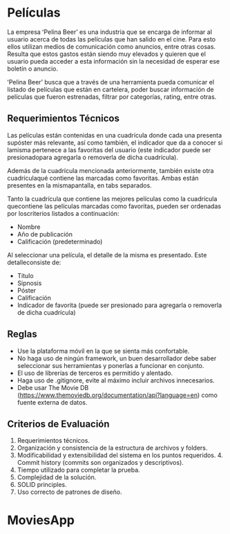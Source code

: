 # Películas 

La empresa ʻPelina Beerʼ es una industria que se encarga de informar al usuario acerca de todas las películas que han salido en el cine. Para esto ellos utilizan medios de comunicación como anuncios, entre otras cosas. Resulta que estos gastos están siendo muy elevados y quieren que el usuario pueda acceder a esta información sin la necesidad de esperar ese boletín o anuncio. 

ʻPelina Beerʼ busca que a través de una herramienta pueda comunicar el listado de películas que están en cartelera, poder buscar información de películas que fueron estrenadas, filtrar por categorías, rating, entre otras. 

## Requerimientos Técnicos 

Las películas están contenidas en una cuadrícula donde cada una presenta supóster más relevante, así como también, el indicador que da a conocer si lamisma pertenece a las favoritas del usuario (este indicador puede ser presionadopara agregarla o removerla de dicha cuadrícula). 

Además de la cuadrícula mencionada anteriormente, también existe otra cuadrículaqué contiene las marcadas como favoritas. Ambas están presentes en la mismapantalla, en tabs separados. 

Tanto la cuadrícula que contiene las mejores películas como la cuadrícula quecontiene las películas marcadas como favoritas, pueden ser ordenadas por loscriterios listados a continuación: 

-	Nombre
-	Año de publicación
-	Calificación (predeterminado) 

Al seleccionar una película, el detalle de la misma es presentado. Este detalleconsiste de: 

-	Título
-	Sipnosis
-	Póster
-	Calificación
-	Indicador de favorita (puede ser presionado para agregarla o removerla de dicha cuadrícula)

## Reglas 

-	Use la plataforma móvil en la que se sienta más confortable.
-	No haga uso de ningún framework, un buen desarrollador debe saber seleccionar sus herramientas y ponerlas a funcionar en conjunto.
-	El uso de librerías de terceros es permitido y alentado.
-	Haga uso de .gitignore, evite al máximo incluir archivos innecesarios.
-	Debe usar The Movie DB (https://www.themoviedb.org/documentation/api?language=en) como fuente externa de datos. 

## Criterios de Evaluación 

1. Requerimientos técnicos.
2. Organización y consistencia de la estructura de archivos y folders. 
3. Modificabilidad y extensibilidad del sistema en los puntos requeridos. 4. Commit history (commits son organizados y descriptivos).
5. Tiempo utilizado para completar la prueba.
6. Complejidad de la solución. 
7. SOLID principles.
8. Uso correcto de patrones de diseño. 



# MoviesApp
